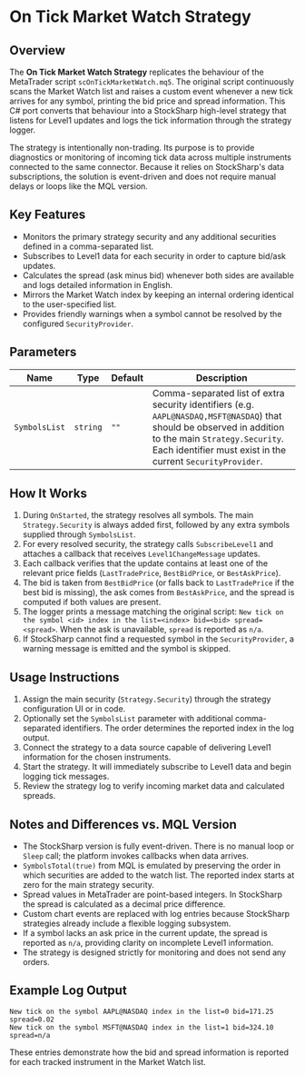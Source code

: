 # On Tick Market Watch Strategy

## Overview
The **On Tick Market Watch Strategy** replicates the behaviour of the MetaTrader script `scOnTickMarketWatch.mq5`. The original script continuously scans the Market Watch list and raises a custom event whenever a new tick arrives for any symbol, printing the bid price and spread information. This C# port converts that behaviour into a StockSharp high-level strategy that listens for Level1 updates and logs the tick information through the strategy logger.

The strategy is intentionally non-trading. Its purpose is to provide diagnostics or monitoring of incoming tick data across multiple instruments connected to the same connector. Because it relies on StockSharp's data subscriptions, the solution is event-driven and does not require manual delays or loops like the MQL version.

## Key Features
- Monitors the primary strategy security and any additional securities defined in a comma-separated list.
- Subscribes to Level1 data for each security in order to capture bid/ask updates.
- Calculates the spread (ask minus bid) whenever both sides are available and logs detailed information in English.
- Mirrors the Market Watch index by keeping an internal ordering identical to the user-specified list.
- Provides friendly warnings when a symbol cannot be resolved by the configured `SecurityProvider`.

## Parameters
| Name | Type | Default | Description |
| ---- | ---- | ------- | ----------- |
| `SymbolsList` | `string` | `""` | Comma-separated list of extra security identifiers (e.g. `AAPL@NASDAQ,MSFT@NASDAQ`) that should be observed in addition to the main `Strategy.Security`. Each identifier must exist in the current `SecurityProvider`. |

## How It Works
1. During `OnStarted`, the strategy resolves all symbols. The main `Strategy.Security` is always added first, followed by any extra symbols supplied through `SymbolsList`.
2. For every resolved security, the strategy calls `SubscribeLevel1` and attaches a callback that receives `Level1ChangeMessage` updates.
3. Each callback verifies that the update contains at least one of the relevant price fields (`LastTradePrice`, `BestBidPrice`, or `BestAskPrice`).
4. The bid is taken from `BestBidPrice` (or falls back to `LastTradePrice` if the best bid is missing), the ask comes from `BestAskPrice`, and the spread is computed if both values are present.
5. The logger prints a message matching the original script: `New tick on the symbol <id> index in the list=<index> bid=<bid> spread=<spread>`. When the ask is unavailable, `spread` is reported as `n/a`.
6. If StockSharp cannot find a requested symbol in the `SecurityProvider`, a warning message is emitted and the symbol is skipped.

## Usage Instructions
1. Assign the main security (`Strategy.Security`) through the strategy configuration UI or in code.
2. Optionally set the `SymbolsList` parameter with additional comma-separated identifiers. The order determines the reported index in the log output.
3. Connect the strategy to a data source capable of delivering Level1 information for the chosen instruments.
4. Start the strategy. It will immediately subscribe to Level1 data and begin logging tick messages.
5. Review the strategy log to verify incoming market data and calculated spreads.

## Notes and Differences vs. MQL Version
- The StockSharp version is fully event-driven. There is no manual loop or `Sleep` call; the platform invokes callbacks when data arrives.
- `SymbolsTotal(true)` from MQL is emulated by preserving the order in which securities are added to the watch list. The reported index starts at zero for the main strategy security.
- Spread values in MetaTrader are point-based integers. In StockSharp the spread is calculated as a decimal price difference.
- Custom chart events are replaced with log entries because StockSharp strategies already include a flexible logging subsystem.
- If a symbol lacks an ask price in the current update, the spread is reported as `n/a`, providing clarity on incomplete Level1 information.
- The strategy is designed strictly for monitoring and does not send any orders.

## Example Log Output
```
New tick on the symbol AAPL@NASDAQ index in the list=0 bid=171.25 spread=0.02
New tick on the symbol MSFT@NASDAQ index in the list=1 bid=324.10 spread=n/a
```
These entries demonstrate how the bid and spread information is reported for each tracked instrument in the Market Watch list.
